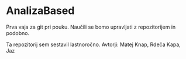 # AnalizaBased
Prva vaja za git pri pouku.
Naučili se bomo upravljati z repozitorijem in podobno.

Ta repozitorij sem sestavil lastnoročno.
Avtorji: Matej Knap, Rdeča Kapa, Jaz
